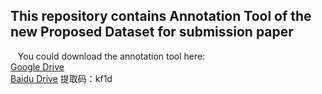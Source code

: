 ## This repository contains Annotation Tool of the new Proposed Dataset for submission paper

&nbsp;&nbsp; You could download the annotation tool here:  
[Google Drive](https://drive.google.com/file/d/1QaYl_L8E1kmSflcByOGa-jxjx8dPhf-8/view?usp=sharing)  
[Baidu Drive](https://pan.baidu.com/s/1vOrT1f7E_cQibZLDabkjsw) 提取码：kf1d



